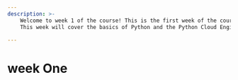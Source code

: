 ```yaml
---
description: >-
    Welcome to week 1 of the course! This is the first week of the course.
    This week will cover the basics of Python and the Python Cloud Engineering language.

---
```


# week One

